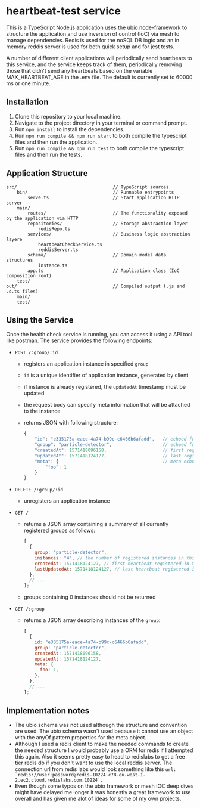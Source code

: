 # heartbeat-test service

This is a TypeScript Node.js application uses the [ubio node-framework](https://github.com/ubio/node-framework) to structure the application and use inversion of control (IoC) via mesh to manage dependencies. Redis is used for the noSQL DB logic and an in memory reddis server is used for both quick setup and for jest tests.

A number of different client applications will periodically send heartbeats to this service, and the service keeps track of them, periodically removing those that didn't send any heartbeats based on the variable MAX_HEARTBEAT_AGE in the .env file. The default is currently set to 60000 ms or one minute.

## Installation

1. Clone this repository to your local machine.
2. Navigate to the project directory in your terminal or command prompt.
3. Run `npm install` to install the dependencies.
4. Run `npm run compile && npm run start` to both compile the typescript files and then run the application.
5. Run `npm run compile && npm run test` to both compile the typescript files and then run the tests.

## Application Structure

```
src/                                    // TypeScript sources
    bin/                                // Runnable entrypoints
        serve.ts                        // Start application HTTP server
    main/
        routes/                         // The functionality exposed by the application via HTTP
        repositories/                   // Storage abstraction layer
            redisRepo.ts
        services/                       // Business logic abstraction layere
            heartbeatCheckService.ts
            reddisServer.ts
        schema/                         // Domain model data structures
            instance.ts
        app.ts                          // Application class (IoC composition root)
    test/
out/                                    // Compiled output (.js and .d.ts files)
    main/
    test/
```

## Using the Service

Once the health check service is running, you can access it using a API tool like postman. The service provides the following endpoints:

- `POST /:group/:id`

  - registers an application instance in specified `group`
  - `id` is a unique identifier of application instance, generated by client
  - if instance is already registered, the `updatedAt` timestamp must be updated
  - the request body can specify meta information that will be attached to the instance
  - returns JSON with following structure:

    ```js
    {
        "id": "e335175a-eace-4a74-b99c-c6466b6afadd",   // echoed from path parameter
        "group": "particle-detector",                   // echoed from path parameter
        "createdAt": 1571418096158,                     // first registered heartbeat
        "updatedAt": 1571418124127,                     // last registered heartbeat
        "meta": {                                       // meta echoed from request body
            "foo": 1
        }
    }
    ```

- `DELETE /:group/:id`

  - unregisters an application instance

- `GET /`

  - returns a JSON array containing a summary of all currently registered groups as follows:

    ```js
    [
      {
        group: "particle-detector",
        instances: "4", // the number of registered instances in this group
        createdAt: 1571418124127, // first heartbeat registered in this group
        lastUpdatedAt: 1571418124127, // last heartbeat registered in this group
      },
      // ...
    ];
    ```

  - groups containing 0 instances should not be returned

- `GET /:group`

  - returns a JSON array describing instances of the `group`:

    ```js
    [
      {
        id: "e335175a-eace-4a74-b99c-c6466b6afadd",
        group: "particle-detector",
        createdAt: 1571418096158,
        updatedAt: 1571418124127,
        meta: {
          foo: 1,
        },
      },
      // ...
    ];
    ```

## Implementation notes

- The ubio schema was not used although the structure and convention are used. The ubio schema wasn't used because it cannot use an object with the anyOf pattern properties for the meta object.
- Although I used a redis client to make the needed commands to create the needed structure I would probably use a ORM for redis if I attempted this again. Also it seems pretty easy to head to redislabs to get a free tier redis db if you don't want to use the local reddis server. The connection url from redis labs would look something like this `` url: `redis://user:password@redis-10224.c78.eu-west-1-2.ec2.cloud.redislabs.com:10224`, ``
- Even though some typos on the ubio framework or mesh IOC deep dives might have delayed me longer it was honestly a great framework to use overall and has given me alot of ideas for some of my own projects.
